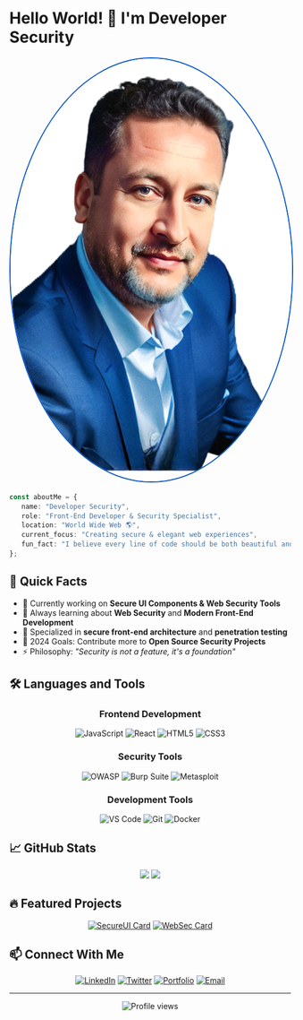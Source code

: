 # Hello World! 👋 I'm Developer Security

<div align="center">
  <img src="./assets/profile.png" alt="Profile Banner" style="border-radius: 50%; border: 2px solid #0052CC;" />
</div>

```typescript
const aboutMe = {
   name: "Developer Security",
   role: "Front-End Developer & Security Specialist",
   location: "World Wide Web 🌎",
   current_focus: "Creating secure & elegant web experiences",
   fun_fact: "I believe every line of code should be both beautiful and secure 🛡️"
};
```

## 🚀 Quick Facts

- 🔭 Currently working on **Secure UI Components & Web Security Tools**
- 🌱 Always learning about **Web Security** and **Modern Front-End Development**
- 💼 Specialized in **secure front-end architecture** and **penetration testing**
- 🎯 2024 Goals: Contribute more to **Open Source Security Projects**
- ⚡ Philosophy: *"Security is not a feature, it's a foundation"*

## 🛠️ Languages and Tools

<div align="center">

### Frontend Development
![JavaScript](https://img.shields.io/badge/-JavaScript-0d1117?style=flat-square&logo=javascript)
![React](https://img.shields.io/badge/-React-0d1117?style=flat-square&logo=react&logoColor=00A3FF)
![HTML5](https://img.shields.io/badge/-HTML5-0d1117?style=flat-square&logo=html5)
![CSS3](https://img.shields.io/badge/-CSS3-0d1117?style=flat-square&logo=css3&logoColor=00A3FF)

### Security Tools
![OWASP](https://img.shields.io/badge/-OWASP-0d1117?style=flat-square&logo=owasp)
![Burp Suite](https://img.shields.io/badge/-Burp_Suite-0d1117?style=flat-square&logo=burpsuite)
![Metasploit](https://img.shields.io/badge/-Metasploit-0d1117?style=flat-square&logo=metasploit)

### Development Tools
![VS Code](https://img.shields.io/badge/-VS_Code-0d1117?style=flat-square&logo=visual-studio-code&logoColor=00A3FF)
![Git](https://img.shields.io/badge/-Git-0d1117?style=flat-square&logo=git)
![Docker](https://img.shields.io/badge/-Docker-0d1117?style=flat-square&logo=docker&logoColor=00A3FF)

</div>

## 📈 GitHub Stats

<div align="center">
  <img height="180em" src="https://github-readme-stats.vercel.app/api?username=USUARIO&show_icons=true&theme=github_dark&include_all_commits=true&count_private=true&bg_color=0d1117&border_color=0d1117&title_color=00A3FF&icon_color=00A3FF"/>
  <img height="180em" src="https://github-readme-stats.vercel.app/api/top-langs/?username=USUARIO&layout=compact&langs_count=7&theme=github_dark&bg_color=0d1117&border_color=0d1117&title_color=00A3FF"/>
</div>

## 🔥 Featured Projects

<div align="center">

[![SecureUI Card](https://github-readme-stats.vercel.app/api/pin/?username=USUARIO&repo=secure-ui&theme=github_dark&bg_color=0d1117&border_color=30363d&title_color=00A3FF&icon_color=00A3FF)](https://github.com/USUARIO/secure-ui)
[![WebSec Card](https://github-readme-stats.vercel.app/api/pin/?username=USUARIO&repo=websec-toolkit&theme=github_dark&bg_color=0d1117&border_color=30363d&title_color=00A3FF&icon_color=00A3FF)](https://github.com/USUARIO/websec-toolkit)

</div>

## 📫 Connect With Me

<div align="center">

[![LinkedIn](https://img.shields.io/badge/LinkedIn-0d1117?style=for-the-badge&logo=linkedin&logoColor=00A3FF)](TU_LINKEDIN)
[![Twitter](https://img.shields.io/badge/Twitter-0d1117?style=for-the-badge&logo=twitter&logoColor=00A3FF)](TU_TWITTER)
[![Portfolio](https://img.shields.io/badge/Portfolio-0d1117?style=for-the-badge&logo=About.me&logoColor=00A3FF)](TU_WEBSITE)
[![Email](https://img.shields.io/badge/Email-0d1117?style=for-the-badge&logo=gmail&logoColor=00A3FF)](mailto:TU_EMAIL)

</div>

---

<div align="center">
  <img src="https://komarev.com/ghpvc/?username=USUARIO&color=00A3FF&style=flat-square" alt="Profile views"/>
</div>